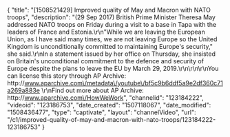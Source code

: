 {
    "title": "[1508521429] Improved quality of May and Macron with NATO troops",
    "description": "(29 Sep 2017) British Prime Minister Theresa May addressed NATO troops on Friday during a visit to a base in Tapa with the leaders of France and Estonia.\r\n\"While we are leaving the European Union, as I have said many times, we are not leaving Europe so the United Kingdom is unconditionally committed to maintaining Europe's security,\" she said.\r\nIn a statement issued by her office on Thursday, she insisted on Britain's unconditional commitment to the defence and security of Europe despite the plans to leave the EU by March 29, 2019.\r\n\r\n\r\nYou can license this story through AP Archive: http:\/\/www.aparchive.com\/metadata\/youtube\/bf5c9b6ddf5a9e2df360c71a269a883e \r\nFind out more about AP Archive: http:\/\/www.aparchive.com\/HowWeWork",
    "channelid": "123184222",
    "videoid": "123186753",
    "date_created": "1507118067",
    "date_modified": "1508436477",
    "type": "captivate",
    "layout": "channelVideo",
    "url": "\/c1\/improved-quality-of-may-and-macron-with-nato-troops\/123184222-123186753"
}